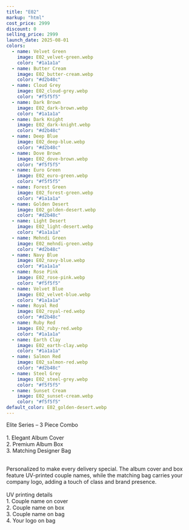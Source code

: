 ```yaml
---
title: "E02"
markup: "html"
cost_price: 2999
discount: 0
selling_price: 2999
launch_date: 2025-08-01
colors:
  - name: Velvet Green
    image: E02_velvet-green.webp
    color: "#1a1a1a"
  - name: Butter Cream
    image: E02_butter-cream.webp
    color: "#d2b48c"
  - name: Cloud Grey
    image: E02_cloud-grey.webp
    color: "#f5f5f5"
  - name: Dark Brown
    image: E02_dark-brown.webp
    color: "#1a1a1a"
  - name: Dark Knight
    image: E02_dark-knight.webp
    color: "#d2b48c"
  - name: Deep Blue
    image: E02_deep-blue.webp
    color: "#d2b48c"
  - name: Dove Brown
    image: E02_dove-brown.webp
    color: "#f5f5f5"
  - name: Euro Green
    image: E02_euro-green.webp
    color: "#f5f5f5"
  - name: Forest Green
    image: E02_forest-green.webp
    color: "#1a1a1a"
  - name: Golden Desert
    image: E02_golden-desert.webp
    color: "#d2b48c"
  - name: Light Desert
    image: E02_light-desert.webp
    color: "#1a1a1a"
  - name: Mehndi Green
    image: E02_mehndi-green.webp
    color: "#d2b48c"
  - name: Navy Blue
    image: E02_navy-blue.webp
    color: "#1a1a1a"
  - name: Rose Pink
    image: E02_rose-pink.webp
    color: "#f5f5f5"
  - name: Velvet Blue
    image: E02_velvet-blue.webp
    color: "#1a1a1a"
  - name: Royal Red
    image: E02_royal-red.webp
    color: "#d2b48c"
  - name: Ruby Red
    image: E02_ruby-red.webp
    color: "#1a1a1a"
  - name: Earth Clay
    image: E02_earth-clay.webp
    color: "#1a1a1a"
  - name: Salmon Red
    image: E02_salmon-red.webp
    color: "#d2b48c"
  - name: Steel Grey
    image: E02_steel-grey.webp
    color: "#f5f5f5"
  - name: Sunset Cream
    image: E02_sunset-cream.webp
    color: "#f5f5f5"
default_color: E02_golden-desert.webp
---
```


Elite Series – 3 Piece Combo<br><br> <span class='text-b font-medium text-lime-300 mb-1'> 1. Elegant Album Cover<br> 2. Premium Album Box<br> 3. Matching Designer Bag<br><br> </span> <div class='max-w-xl mx-auto'> Personalized to make every delivery special. The album cover and box feature UV-printed couple names, while the matching bag carries your company logo, adding a touch of class and brand presence. </div> <div class='max-w-xl mx-auto text-b font-medium text-lime-300 mb-1'> <br>UV printing details<br> </div> <span class='text-r mb-1'> 1. Couple name on cover<br> 2. Couple name on box<br> 3. Couple name on bag<br> 4. Your logo on bag<br> </span>
